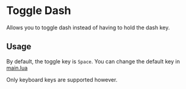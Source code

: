 # Toggle Dash
Allows you to toggle dash instead of having to hold the dash key.

## Usage
By default, the toggle key is `Space`. You can change the default key in [main.lua](ToggleDashMod/Scripts/main.lua)

Only keyboard keys are supported however. 
